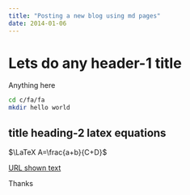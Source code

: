 ```yaml
---
title: "Posting a new blog using md pages"
date: 2014-01-06
---
```


# Lets do any header-1 title

Anything here 

```Bash
cd c/fa/fa
mkdir hello world
```
## title heading-2 latex equations
$\LaTeX A=\frac{a+b}{C+D}$

[URL shown text](linkedin.com)


Thanks
